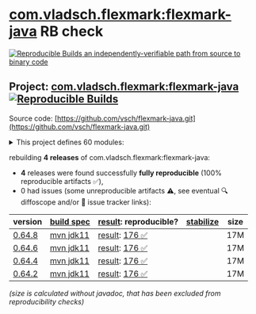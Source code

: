 [com.vladsch.flexmark:flexmark-java](https://central.sonatype.com/artifact/com.vladsch.flexmark/flexmark-java/versions) RB check
=======

[![Reproducible Builds](https://reproducible-builds.org/images/logos/rb.svg) an independently-verifiable path from source to binary code](https://reproducible-builds.org/)

## Project: [com.vladsch.flexmark:flexmark-java](https://central.sonatype.com/artifact/com.vladsch.flexmark/flexmark-java/versions) [![Reproducible Builds](https://img.shields.io/endpoint?url=https://raw.githubusercontent.com/jvm-repo-rebuild/reproducible-central/master/content/com/vladsch/flexmark/flexmark-java/badge.json)](https://github.com/jvm-repo-rebuild/reproducible-central/blob/master/content/com/vladsch/flexmark/flexmark-java/README.md)

Source code: [https://github.com/vsch/flexmark-java.git](https://github.com/vsch/flexmark-java.git)

<details><summary>This project defines 60 modules:</summary>

* [com.vladsch.flexmark:flexmark](https://central.sonatype.com/artifact/com.vladsch.flexmark/flexmark/overview)
* [com.vladsch.flexmark:flexmark-all](https://central.sonatype.com/artifact/com.vladsch.flexmark/flexmark-all/overview)
* [com.vladsch.flexmark:flexmark-core-test](https://central.sonatype.com/artifact/com.vladsch.flexmark/flexmark-core-test/overview)
* [com.vladsch.flexmark:flexmark-docx-converter](https://central.sonatype.com/artifact/com.vladsch.flexmark/flexmark-docx-converter/overview)
* [com.vladsch.flexmark:flexmark-ext-abbreviation](https://central.sonatype.com/artifact/com.vladsch.flexmark/flexmark-ext-abbreviation/overview)
* [com.vladsch.flexmark:flexmark-ext-admonition](https://central.sonatype.com/artifact/com.vladsch.flexmark/flexmark-ext-admonition/overview)
* [com.vladsch.flexmark:flexmark-ext-anchorlink](https://central.sonatype.com/artifact/com.vladsch.flexmark/flexmark-ext-anchorlink/overview)
* [com.vladsch.flexmark:flexmark-ext-aside](https://central.sonatype.com/artifact/com.vladsch.flexmark/flexmark-ext-aside/overview)
* [com.vladsch.flexmark:flexmark-ext-attributes](https://central.sonatype.com/artifact/com.vladsch.flexmark/flexmark-ext-attributes/overview)
* [com.vladsch.flexmark:flexmark-ext-autolink](https://central.sonatype.com/artifact/com.vladsch.flexmark/flexmark-ext-autolink/overview)
* [com.vladsch.flexmark:flexmark-ext-definition](https://central.sonatype.com/artifact/com.vladsch.flexmark/flexmark-ext-definition/overview)
* [com.vladsch.flexmark:flexmark-ext-emoji](https://central.sonatype.com/artifact/com.vladsch.flexmark/flexmark-ext-emoji/overview)
* [com.vladsch.flexmark:flexmark-ext-enumerated-reference](https://central.sonatype.com/artifact/com.vladsch.flexmark/flexmark-ext-enumerated-reference/overview)
* [com.vladsch.flexmark:flexmark-ext-escaped-character](https://central.sonatype.com/artifact/com.vladsch.flexmark/flexmark-ext-escaped-character/overview)
* [com.vladsch.flexmark:flexmark-ext-footnotes](https://central.sonatype.com/artifact/com.vladsch.flexmark/flexmark-ext-footnotes/overview)
* [com.vladsch.flexmark:flexmark-ext-gfm-issues](https://central.sonatype.com/artifact/com.vladsch.flexmark/flexmark-ext-gfm-issues/overview)
* [com.vladsch.flexmark:flexmark-ext-gfm-strikethrough](https://central.sonatype.com/artifact/com.vladsch.flexmark/flexmark-ext-gfm-strikethrough/overview)
* [com.vladsch.flexmark:flexmark-ext-gfm-tasklist](https://central.sonatype.com/artifact/com.vladsch.flexmark/flexmark-ext-gfm-tasklist/overview)
* [com.vladsch.flexmark:flexmark-ext-gfm-users](https://central.sonatype.com/artifact/com.vladsch.flexmark/flexmark-ext-gfm-users/overview)
* [com.vladsch.flexmark:flexmark-ext-gitlab](https://central.sonatype.com/artifact/com.vladsch.flexmark/flexmark-ext-gitlab/overview)
* [com.vladsch.flexmark:flexmark-ext-ins](https://central.sonatype.com/artifact/com.vladsch.flexmark/flexmark-ext-ins/overview)
* [com.vladsch.flexmark:flexmark-ext-jekyll-front-matter](https://central.sonatype.com/artifact/com.vladsch.flexmark/flexmark-ext-jekyll-front-matter/overview)
* [com.vladsch.flexmark:flexmark-ext-jekyll-tag](https://central.sonatype.com/artifact/com.vladsch.flexmark/flexmark-ext-jekyll-tag/overview)
* [com.vladsch.flexmark:flexmark-ext-macros](https://central.sonatype.com/artifact/com.vladsch.flexmark/flexmark-ext-macros/overview)
* [com.vladsch.flexmark:flexmark-ext-media-tags](https://central.sonatype.com/artifact/com.vladsch.flexmark/flexmark-ext-media-tags/overview)
* [com.vladsch.flexmark:flexmark-ext-resizable-image](https://central.sonatype.com/artifact/com.vladsch.flexmark/flexmark-ext-resizable-image/overview)
* [com.vladsch.flexmark:flexmark-ext-spec-example](https://central.sonatype.com/artifact/com.vladsch.flexmark/flexmark-ext-spec-example/overview)
* [com.vladsch.flexmark:flexmark-ext-superscript](https://central.sonatype.com/artifact/com.vladsch.flexmark/flexmark-ext-superscript/overview)
* [com.vladsch.flexmark:flexmark-ext-tables](https://central.sonatype.com/artifact/com.vladsch.flexmark/flexmark-ext-tables/overview)
* [com.vladsch.flexmark:flexmark-ext-toc](https://central.sonatype.com/artifact/com.vladsch.flexmark/flexmark-ext-toc/overview)
* [com.vladsch.flexmark:flexmark-ext-typographic](https://central.sonatype.com/artifact/com.vladsch.flexmark/flexmark-ext-typographic/overview)
* [com.vladsch.flexmark:flexmark-ext-wikilink](https://central.sonatype.com/artifact/com.vladsch.flexmark/flexmark-ext-wikilink/overview)
* [com.vladsch.flexmark:flexmark-ext-xwiki-macros](https://central.sonatype.com/artifact/com.vladsch.flexmark/flexmark-ext-xwiki-macros/overview)
* [com.vladsch.flexmark:flexmark-ext-yaml-front-matter](https://central.sonatype.com/artifact/com.vladsch.flexmark/flexmark-ext-yaml-front-matter/overview)
* [com.vladsch.flexmark:flexmark-ext-youtube-embedded](https://central.sonatype.com/artifact/com.vladsch.flexmark/flexmark-ext-youtube-embedded/overview)
* [com.vladsch.flexmark:flexmark-ext-zzzzzz](https://central.sonatype.com/artifact/com.vladsch.flexmark/flexmark-ext-zzzzzz/overview)
* [com.vladsch.flexmark:flexmark-html2md-converter](https://central.sonatype.com/artifact/com.vladsch.flexmark/flexmark-html2md-converter/overview)
* [com.vladsch.flexmark:flexmark-integration-test](https://central.sonatype.com/artifact/com.vladsch.flexmark/flexmark-integration-test/overview)
* [com.vladsch.flexmark:flexmark-java](https://central.sonatype.com/artifact/com.vladsch.flexmark/flexmark-java/overview)
* [com.vladsch.flexmark:flexmark-jira-converter](https://central.sonatype.com/artifact/com.vladsch.flexmark/flexmark-jira-converter/overview)
* [com.vladsch.flexmark:flexmark-osgi](https://central.sonatype.com/artifact/com.vladsch.flexmark/flexmark-osgi/overview)
* [com.vladsch.flexmark:flexmark-pdf-converter](https://central.sonatype.com/artifact/com.vladsch.flexmark/flexmark-pdf-converter/overview)
* [com.vladsch.flexmark:flexmark-profile-pegdown](https://central.sonatype.com/artifact/com.vladsch.flexmark/flexmark-profile-pegdown/overview)
* [com.vladsch.flexmark:flexmark-test-specs](https://central.sonatype.com/artifact/com.vladsch.flexmark/flexmark-test-specs/overview)
* [com.vladsch.flexmark:flexmark-test-util](https://central.sonatype.com/artifact/com.vladsch.flexmark/flexmark-test-util/overview)
* [com.vladsch.flexmark:flexmark-tree-iteration](https://central.sonatype.com/artifact/com.vladsch.flexmark/flexmark-tree-iteration/overview)
* [com.vladsch.flexmark:flexmark-util](https://central.sonatype.com/artifact/com.vladsch.flexmark/flexmark-util/overview)
* [com.vladsch.flexmark:flexmark-util-ast](https://central.sonatype.com/artifact/com.vladsch.flexmark/flexmark-util-ast/overview)
* [com.vladsch.flexmark:flexmark-util-builder](https://central.sonatype.com/artifact/com.vladsch.flexmark/flexmark-util-builder/overview)
* [com.vladsch.flexmark:flexmark-util-collection](https://central.sonatype.com/artifact/com.vladsch.flexmark/flexmark-util-collection/overview)
* [com.vladsch.flexmark:flexmark-util-data](https://central.sonatype.com/artifact/com.vladsch.flexmark/flexmark-util-data/overview)
* [com.vladsch.flexmark:flexmark-util-dependency](https://central.sonatype.com/artifact/com.vladsch.flexmark/flexmark-util-dependency/overview)
* [com.vladsch.flexmark:flexmark-util-experimental](https://central.sonatype.com/artifact/com.vladsch.flexmark/flexmark-util-experimental/overview)
* [com.vladsch.flexmark:flexmark-util-format](https://central.sonatype.com/artifact/com.vladsch.flexmark/flexmark-util-format/overview)
* [com.vladsch.flexmark:flexmark-util-html](https://central.sonatype.com/artifact/com.vladsch.flexmark/flexmark-util-html/overview)
* [com.vladsch.flexmark:flexmark-util-misc](https://central.sonatype.com/artifact/com.vladsch.flexmark/flexmark-util-misc/overview)
* [com.vladsch.flexmark:flexmark-util-options](https://central.sonatype.com/artifact/com.vladsch.flexmark/flexmark-util-options/overview)
* [com.vladsch.flexmark:flexmark-util-sequence](https://central.sonatype.com/artifact/com.vladsch.flexmark/flexmark-util-sequence/overview)
* [com.vladsch.flexmark:flexmark-util-visitor](https://central.sonatype.com/artifact/com.vladsch.flexmark/flexmark-util-visitor/overview)
* [com.vladsch.flexmark:flexmark-youtrack-converter](https://central.sonatype.com/artifact/com.vladsch.flexmark/flexmark-youtrack-converter/overview)
</details>

rebuilding **4 releases** of com.vladsch.flexmark:flexmark-java:
- **4** releases were found successfully **fully reproducible** (100% reproducible artifacts :white_check_mark:),
- 0 had issues (some unreproducible artifacts :warning:, see eventual :mag: diffoscope and/or :memo: issue tracker links):

| version | [build spec](/BUILDSPEC.md) | [result](https://reproducible-builds.org/docs/jvm/): reproducible? | [stabilize](https://github.com/google/oss-rebuild/blob/main/cmd/stabilize/README.md) | size |
| -- | --------- | ------ | ------ | -- |
| [0.64.8](https://central.sonatype.com/artifact/com.vladsch.flexmark/flexmark-java/0.64.8/pom) | [mvn jdk11](flexmark-java-0.64.8.buildspec) | [result](flexmark-java-0.64.8.buildinfo): [176 :white_check_mark: ](flexmark-java-0.64.8.buildcompare) | | 17M |
| [0.64.6](https://central.sonatype.com/artifact/com.vladsch.flexmark/flexmark-java/0.64.6/pom) | [mvn jdk11](flexmark-java-0.64.6.buildspec) | [result](flexmark-java-0.64.6.buildinfo): [176 :white_check_mark: ](flexmark-java-0.64.6.buildcompare) | | 17M |
| [0.64.4](https://central.sonatype.com/artifact/com.vladsch.flexmark/flexmark-java/0.64.4/pom) | [mvn jdk11](flexmark-java-0.64.4.buildspec) | [result](flexmark-java-0.64.4.buildinfo): [176 :white_check_mark: ](flexmark-java-0.64.4.buildcompare) | | 17M |
| [0.64.2](https://central.sonatype.com/artifact/com.vladsch.flexmark/flexmark-java/0.64.2/pom) | [mvn jdk11](flexmark-java-0.64.2.buildspec) | [result](flexmark-java-0.64.2.buildinfo): [176 :white_check_mark: ](flexmark-java-0.64.2.buildcompare) | | 17M |

<i>(size is calculated without javadoc, that has been excluded from reproducibility checks)</i>
